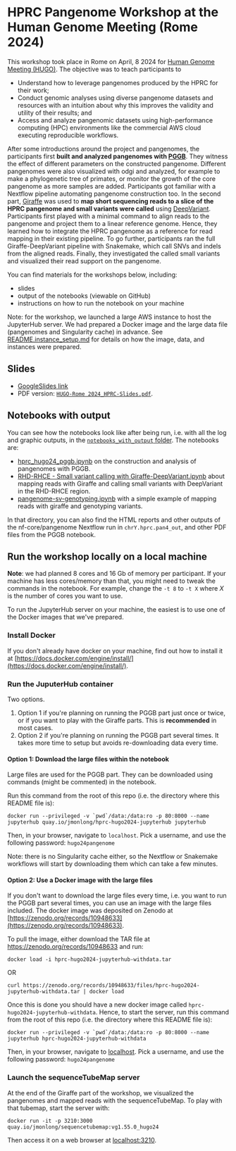 # HPRC Pangenome Workshop at the Human Genome Meeting (Rome 2024)

This workshop took place in Rome on April, 8 2024 for [Human Genome Meeting (HUGO)](https://www.hugo-hgm2024.org/).
The objective was to teach participants to

- Understand how to leverage pangenomes produced by the HPRC for their work;
- Conduct genomic analyses using diverse pangenome datasets and resources with an intuition about why this improves the validity and utility of their results; and
- Access and analyze pangenomic datasets using high-performance computing (HPC) environments like the commercial AWS cloud executing reproducible workflows.

After some introductions around the project and pangenomes, the participants first **built and analyzed pangenomes with [PGGB](https://github.com/pangenome/pggb)**. 
They witness the effect of different parameters on the constructed pangenome. 
Different pangenomes were also visualized with odgi and analyzed, for example to make a phylogenetic tree of primates, or monitor the growth of the core pangenome as more samples are added.
Participants got familiar with a Nextflow pipeline automating pangenome construction too.
In the second part, [Giraffe](https://github.com/vgteam/vg) was used to **map short sequencing reads to a slice of the HPRC pangenome and small variants were called** using [DeepVariant](https://github.com/google/deepvariant).
Participants first played with a minimal command to align reads to the pangenome and project them to a linear reference genome. 
Hence, they learned how to integrate the HPRC pangenome as a reference for read mapping in their existing pipeline. 
To go further, participants ran the full Giraffe-DeepVariant pipeline with Snakemake, which call SNVs and indels from the aligned reads.
Finally, they investigated the called small variants and visualized their read support on the pangenome.

You can find materials for the workshops below, including:

- slides
- output of the notebooks (viewable on GitHub)
- instructions on how to run the notebook on your machine

Note: for the workshop, we launched a large AWS instance to host the JupyterHub server. We had prepared a Docker image and the large data file (pangenomes and Singularity cache) in advance. See [README.instance_setup.md](README.instance_setup.md) for details on how the image, data, and instances were prepared.

## Slides

- [GoogleSlides link](https://docs.google.com/presentation/d/1HijsejJkJ8x_pEStdOHdVnI-DzNQmhUk9I6MF20Ppsk/edit?usp=sharing)
-  PDF version: [`HUGO-Rome 2024_HPRC-Slides.pdf`](<HUGO-Rome 2024_HPRC-Slides.pdf>).

## Notebooks with output

You can see how the notebooks look like after being run, i.e. with all the log and graphic outputs, in the [`notebooks_with_output` folder](notebooks_with_output).
The notebooks are:

- [hprc_hugo24_pggb.ipynb](notebooks_with_output/hprc_hugo24_pggb.ipynb) on the construction and analysis of pangenomes with PGGB.
- [RHD-RHCE - Small variant calling with Giraffe-DeepVariant.ipynb](<notebooks_with_output/RHD-RHCE - Small variant calling with Giraffe-DeepVariant.ipynb>) about mapping reads with Giraffe and calling small variants with DeepVariant in the RHD-RHCE region.
- [pangenome-sv-genotyping.ipynb](notebooks_with_output/pangenome-sv-genotyping.ipynb) with a simple example of mapping reads with giraffe and genotyping variants.

In that directory, you can also find the HTML reports and other outputs of the nf-core/pangenome Nextflow run in `chrY.hprc.pan4_out`, and other PDF files from the PGGB notebook.

## Run the workshop locally on a local machine

**Note**: we had planned 8 cores and 16 Gb of memory per participant. If your machine has less cores/memory than that, you might need to tweak the commands in the notebook. 
For example, change the `-t 8` to `-t X` where *X* is the number of cores you want to use. 

To run the JupyterHub server on your machine, the easiest is to use one of the Docker images that we've prepared.

### Install Docker

If you don't already have docker on your machine, find out how to install it at [https://docs.docker.com/engine/install/](https://docs.docker.com/engine/install/).

### Run the JuputerHub container

Two options. 

1. Option 1 if you're planning on running the PGGB part just once or twice, or if you want to play with the Giraffe parts. This is **recommended** in most cases.
1. Option 2 if you're planning on running the PGGB part several times. It takes more time to setup but avoids re-downloading data every time.

#### Option 1: Download the large files within the notebook

Large files are used for the PGGB part.
They can be downloaded using commands (might be commented) in the notebook.

Run this command from the root of this repo (i.e. the directory where this README file is):

```
docker run --privileged -v `pwd`/data:/data:ro -p 80:8000 --name jupyterhub quay.io/jmonlong/hprc-hugo2024-jupyterhub jupyterhub
```

Then, in your browser, navigate to `localhost`. Pick a username, and use the following password: `hugo24pangenome`

Note: there is no Singularity cache either, so the Nextflow or Snakemake workflows will start by downloading them which can take a few minutes.

#### Option 2: Use a Docker image with the large files

If you don't want to download the large files every time, i.e. you want to run the PGGB part several times, you can use an image with the large files included. 
The docker image was deposited on Zenodo at [https://zenodo.org/records/10948633](https://zenodo.org/records/10948633).

To pull the image, either download the TAR file at https://zenodo.org/records/10948633 and run: 

```
docker load -i hprc-hugo2024-jupyterhub-withdata.tar
```

OR

```
curl https://zenodo.org/records/10948633/files/hprc-hugo2024-jupyterhub-withdata.tar | docker load
```

Once this is done you should have a new docker image called `hprc-hugo2024-jupyterhub-withdata`.
Hence, to start the server, run this command from the root of this repo (i.e. the directory where this README file is):

```
docker run --privileged -v `pwd`/data:/data:ro -p 80:8000 --name jupyterhub hprc-hugo2024-jupyterhub-withdata
```

Then, in your browser, navigate to [localhost](localhost). Pick a username, and use the following password: `hugo24pangenome`

### Launch the sequenceTubeMap server

At the end of the Giraffe part of the workshop, we visualized the pangenomes and mapped reads with the sequenceTubeMap. 
To play with that tubemap, start the server with:

```
docker run -it -p 3210:3000 quay.io/jmonlong/sequencetubemap:vg1.55.0_hugo24
```

Then access it on a web browser at [localhost:3210](localhost:3210).
